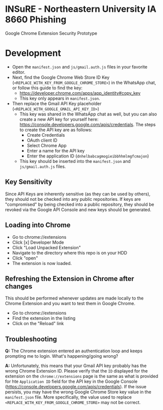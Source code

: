 # INSuRE - Northeastern University IA 8660 Phishing
Google Chrome Extension Security Prototype

# Development
* Open the `manifest.json` and `js/gmail.auth.js` files in your favorite editor.
* Next, find the Google Chrome Web Store ID Key (`<REPLACE_WITH_KEY_FROM_GOOGLE_CHROME_STORE>`) in the WhatsApp chat, or follow this guide to find the key:
	* https://developer.chrome.com/apps/app_identity#copy_key
	* This key only appears in `manifest.json`.
* Then replace the Gmail API Key placeholder (`<REPLACE_WITH_GOOGLE_GMAIL_API_KEY_ID>`) 
	* This key was shared in the WhatsApp chat as well, but you can also create a new API key for yourself here: https://console.developers.google.com/apis/credentials. The steps to create the API key are as follows:
		* Create Credentials
		* OAuth client ID
		* Select Chrome App
		* Enter a name for the API key
		* Enter the application ID (`dnhelbabcagmogieibbhhmlmgfcmajon`)
	* This key should be inserted into the `manifest.json` and `js/gmail.auth.js` files.

## Key Sensitivity
Since API Keys are inherently sensitive (as they can be used by others), they should not be checked into any public repositories.
If keys are "compromised" by being checked into a public repository, they should be revoked via the Google API Console and new keys should be generated.

## Loading into Chrome
* Go to chrome://extensions
* Click [x] Developer Mode
* Click "Load Unpacked Extension"
* Navigate to the directory where this repo is on your HDD
* Click "open"
* The extension is now loaded.

## Refreshing the Extension in Chrome after changes
This should be performed whenever updates are made locally to the Chrome Extension and you want to test them in Google Chrome.
* Go to chrome://extensions
* Find the extension in the listing
* Click on the "Reload" link 

## Troubleshooting
**Q:** The Chrome extension entered an authentication loop and keeps prompting me to login. What's happening/going wrong?

**A:** Unfortunately, this means that your Gmail API key probably has the wrong Chrome Extension ID. Please verify that the `ID` displayed for the extension on the `chrome://extensions` page is the same as what is provided for hte `Application ID` field for the API key in the Google Console (https://console.developers.google.com/apis/credentials).  If the issue persists, you may have the wrong Google Chrome Store key value in the `manifest.json` file. More specifically, the value used to replace `<REPLACE_WITH_KEY_FROM_GOOGLE_CHROME_STORE>` may not be correct.  